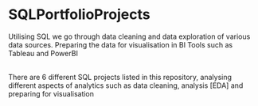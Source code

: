 # SQLPortfolioProjects

Utilising SQL we go through data cleaning and data exploration of various data sources. 
Preparing the data for visualisation in BI Tools such as Tableau and PowerBI

<br>
There are 6 different SQL projects listed in this repository, analysing different aspects of analytics such as data cleaning, analysis [EDA] and preparing for visualisation
